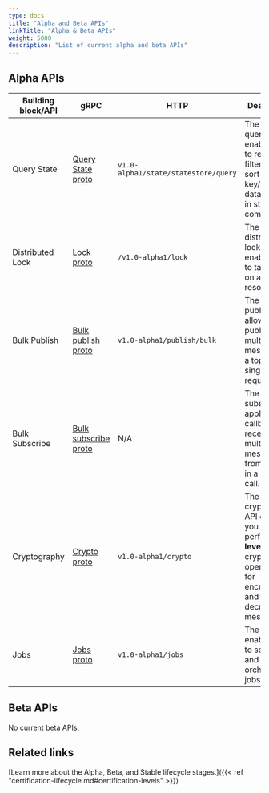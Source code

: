 ```yaml
---
type: docs
title: "Alpha and Beta APIs"
linkTitle: "Alpha & Beta APIs"
weight: 5000
description: "List of current alpha and beta APIs"
---
```


## Alpha APIs

| Building block/API | gRPC | HTTP | Description | Documentation | Version introduced | 
| ------------------ | ---- | ---- | ----------- | ------------- | ------------------ |
| Query State    | [Query State proto](https://github.com/dapr/dapr/blob/5aba3c9aa4ea9b3f388df125f9c66495b43c5c9e/dapr/proto/runtime/v1/dapr.proto#L44)     | `v1.0-alpha1/state/statestore/query` | The state query API enables you to retrieve, filter, and sort the key/value data stored in state store components. | [Query State API]({{< ref "howto-state-query-api.md" >}}) | v1.5 |
| Distributed Lock    | [Lock proto](https://github.com/dapr/dapr/blob/5aba3c9aa4ea9b3f388df125f9c66495b43c5c9e/dapr/proto/runtime/v1/dapr.proto#L112)     | `/v1.0-alpha1/lock` | The distributed lock API enables you to take a lock on a resource.	 | [Distributed Lock API]({{< ref "distributed-lock-api-overview.md" >}}) | v1.8 |
| Bulk Publish    | [Bulk publish proto](https://github.com/dapr/dapr/blob/5aba3c9aa4ea9b3f388df125f9c66495b43c5c9e/dapr/proto/runtime/v1/dapr.proto#L59)     | `v1.0-alpha1/publish/bulk` | The bulk publish API allows you to publish multiple messages to a topic in a single request. | [Bulk Publish and Subscribe API]({{< ref "pubsub-bulk.md" >}}) | v1.10 |
| Bulk Subscribe   | [Bulk subscribe proto](https://github.com/dapr/dapr/blob/5aba3c9aa4ea9b3f388df125f9c66495b43c5c9e/dapr/proto/runtime/v1/appcallback.proto#L57)     | N/A | The bulk subscribe application callback receives multiple messages from a topic in a single call. | [Bulk Publish and Subscribe API]({{< ref "pubsub-bulk.md" >}}) | v1.10 |
| Cryptography    |  [Crypto proto](https://github.com/dapr/dapr/blob/5aba3c9aa4ea9b3f388df125f9c66495b43c5c9e/dapr/proto/runtime/v1/dapr.proto#L118)    | `v1.0-alpha1/crypto` | The cryptography API enables you to perform **high level** cryptography operations for encrypting and decrypting messages. | [Cryptography API]({{< ref "cryptography-overview.md" >}}) | v1.11 |
| Jobs    |  [Jobs proto](https://github.com/dapr/dapr/blob/master/dapr/proto/runtime/v1/dapr.proto#L198-L204)    | `v1.0-alpha1/jobs` | The jobs API enables you to schedule and orchestrate jobs. | [Jobs API]({{< ref "jobs-overview.md" >}}) | v1.14 |

## Beta APIs

No current beta APIs.

## Related links

[Learn more about the Alpha, Beta, and Stable lifecycle stages.]({{< ref "certification-lifecycle.md#certification-levels" >}})